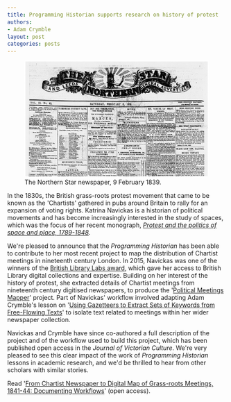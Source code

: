```yaml
---
title: Programming Historian supports research on history of protest
authors: 
- Adam Crymble
layout: post
categories: posts 
---
```



<p><figure><img src="/images/blog/history-of-protest/northernStar.jpg" alt=""/><figcaption>
    The Northern Star newspaper, 9 February 1839.</figcaption></figure></p>


In the 1830s, the British grass-roots protest movement that came to be known as the 'Chartists' gathered in pubs around Britain to rally for an expansion of voting rights. Katrina Navickas is a historian of political movements and has become increasingly interested in the study of spaces, which was the focus of her recent monograph, [*Protest and the politics of space and place, 1789-1848*](http://www.manchesteruniversitypress.co.uk/9781526116703/).

We're pleased to announce that the *Programming Historian* has been able to contribute to her most recent project to map the distribution of Chartist meetings in nineteenth century London. In 2015, Navickas was one of the winners of the [British Library Labs award](http://labs.bl.uk/British+Library+Labs+Competition), which gave her access to British Library digital collections and expertise. Building on her interest of the history of protest, she extracted details of Chartist meetings from nineteenth century digitised newspapers, to produce the '[Political Meetings Mapper](http://politicalmeetingsmapper.co.uk)' project. Part of Navickas' workflow involved adapting Adam Crymble's lesson on '[Using Gazetteers to Extract Sets of Keywords from Free-Flowing Texts](/lessons/extracting-keywords)' to isolate text related to meetings within her wider newspaper collection.

Navickas and Crymble have since co-authored a full description of the project and of the workflow used to build this project, which has been published open access in the *Journal of Victorian Culture*. We're very pleased to see this clear impact of the work of *Programming Historian* lessons in academic research, and we'd be thrilled to hear from other scholars with similar stories.

Read '[From Chartist Newspaper to Digital Map of Grass-roots Meetings, 1841-44: Documenting Workflows](http://www.tandfonline.com/doi/full/10.1080/13555502.2017.1301179)' (open access).
